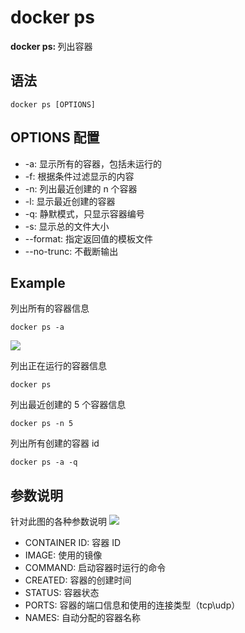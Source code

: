 # docker ps

<b>docker ps: </b>列出容器

## 语法

```
docker ps [OPTIONS]
```

## OPTIONS 配置

- -a: 显示所有的容器，包括未运行的
- -f: 根据条件过滤显示的内容
- -n: 列出最近创建的 n 个容器
- -l: 显示最近创建的容器
- -q: 静默模式，只显示容器编号
- -s: 显示总的文件大小
- --format: 指定返回值的模板文件
- --no-trunc: 不截断输出

## Example

列出所有的容器信息

```
docker ps -a
```

![](https://sf6-ttcdn-tos.pstatp.com/img/edux-data/1611674860526ef4762b465~0x0.jpg)

列出正在运行的容器信息

```
docker ps
```

列出最近创建的 5 个容器信息

```
docker ps -n 5
```

列出所有创建的容器 id

```
docker ps -a -q
```

## 参数说明

针对此图的各种参数说明
![](https://sf6-ttcdn-tos.pstatp.com/img/edux-data/1611674860526ef4762b465~0x0.jpg)

- CONTAINER ID: 容器 ID
- IMAGE: 使用的镜像
- COMMAND: 启动容器时运行的命令
- CREATED: 容器的创建时间
- STATUS: 容器状态
- PORTS: 容器的端口信息和使用的连接类型（tcp\udp）
- NAMES: 自动分配的容器名称
